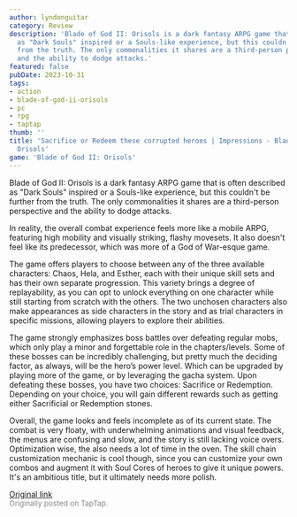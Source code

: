 ```yaml
---
author: lyndonguitar
category: Review
description: 'Blade of God II: Orisols is a dark fantasy ARPG game that is often described
  as "Dark Souls" inspired or a Souls-like experience, but this couldn''t be further
  from the truth. The only commonalities it shares are a third-person perspective
  and the ability to dodge attacks.'
featured: false
pubDate: 2023-10-31
tags:
- action
- blade-of-god-ii-orisols
- pc
- rpg
- taptap
thumb: ''
title: 'Sacrifice or Redeem these corrupted heroes | Impressions - Blade of God II:
  Orisols'
game: 'Blade of God II: Orisols'
---
```

Blade of God II: Orisols is a dark fantasy ARPG game that is often described as "Dark Souls" inspired or a Souls-like experience, but this couldn't be further from the truth. The only commonalities it shares are a third-person perspective and the ability to dodge attacks.

In reality, the overall combat experience feels more like a mobile ARPG, featuring high mobility and visually striking, flashy movesets. It also doesn't feel like its predecessor, which was more of a God of War-esque game.

The game offers players to choose between any of the three available characters: Chaos, Hela, and Esther, each with their unique skill sets and has their own separate progression. This variety brings a degree of replayability, as you can opt to unlock everything on one character while still starting from scratch with the others. The two unchosen characters also make appearances as side characters in the
story and as trial characters in specific missions, allowing players to explore their abilities.

The game strongly emphasizes boss battles over defeating regular mobs, which only play a minor and forgettable role in the chapters/levels. Some of these bosses can be incredibly challenging,  but pretty much the deciding factor, as always, will be the hero’s power level. Which can be upgraded by playing more of the game, or by leveraging the gacha system. Upon defeating these bosses, you have two choices: Sacrifice or Redemption. Depending on your choice, you will gain different rewards such as getting either Sacrificial or Redemption stones.

Overall, the game looks and feels incomplete as of its current state. The combat is very floaty, with underwhelming animations and visual feedback, the menus are confusing and slow, and the story is still lacking voice overs. Optimization wise, the also needs a lot of time in the oven. The skill chain customization mechanic is cool though, since you can customize your own combos and augment it with Soul Cores of heroes to give it unique powers. It's an ambitious title, but it ultimately needs more polish.

[Original link](https://www.taptap.io/post/6492891)<br><span style="font-size: 0.95em; color: #888;">Originally posted on TapTap.</span>